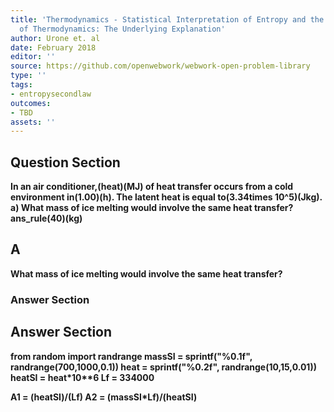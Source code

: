 ```yaml
---
title: 'Thermodynamics - Statistical Interpretation of Entropy and the Second Law
  of Thermodynamics: The Underlying Explanation'
author: Urone et. al
date: February 2018
editor: ''
source: https://github.com/openwebwork/webwork-open-problem-library
type: ''
tags:
- entropysecondlaw
outcomes:
- TBD
assets: ''
---
```


## Question Section 

<b>
In an air conditioner,(heat)(MJ) of heat transfer occurs from a cold environment in(1.00)(h). The latent heat is equal to(3.34times 10^5)(Jkg).
a) What mass of ice melting would involve the same heat transfer?
ans_rule(40)(kg)

## A
What mass of ice melting would involve the same heat transfer?
### Answer Section


## Answer Section

from random import randrange
massSI = sprintf("%0.1f", randrange(700,1000,0.1))
heat = sprintf("%0.2f", randrange(10,15,0.01))
heatSI = heat*10**6
Lf = 334000

A1 = (heatSI)/(Lf)
A2 = (massSI*Lf)/(heatSI)